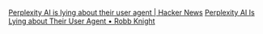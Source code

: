 
[Perplexity AI is lying about their user agent | Hacker News](https://news.ycombinator.com/item?id=40690898)
[Perplexity AI Is Lying about Their User Agent • Robb Knight](https://rknight.me/blog/perplexity-ai-is-lying-about-its-user-agent/)
